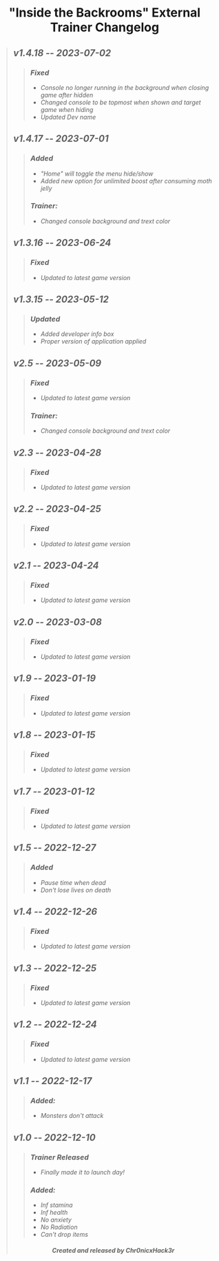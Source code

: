 # <center> "Inside the Backrooms" External Trainer Changelog </center>
>## ***v1.4.18 -- 2023-07-02***
>>### ***Fixed***
>>+ *Console no longer running in the background when closing game after hidden*
>>+ *Changed console to be topmost when shown and target game when hiding*
>>+ *Updated Dev name*
>## ***v1.4.17 -- 2023-07-01***
>>### ***Added***
>>+ *"Home" will toggle the menu hide/show*
>>+ *Added new option for unlimited boost after consuming moth jelly*
>>### ***Trainer:***
>>+ *Changed console background and trext color*
>## ***v1.3.16 -- 2023-06-24***
>>### ***Fixed***
>>+ *Updated to latest game version*
>## ***v1.3.15 -- 2023-05-12***
>>### ***Updated***
>>+ *Added developer info box*
>>+ *Proper version of application applied*
>## ***v2.5 -- 2023-05-09***
>>### ***Fixed***
>>+ *Updated to latest game version*
>>### ***Trainer:***
>>+ *Changed console background and trext color*
>## ***v2.3 -- 2023-04-28***
>>### ***Fixed***
>>+ *Updated to latest game version*
>## ***v2.2 -- 2023-04-25***
>>### ***Fixed***
>>+ *Updated to latest game version*
>## ***v2.1 -- 2023-04-24***
>>### ***Fixed***
>>+ *Updated to latest game version*
>## ***v2.0 -- 2023-03-08***
>>### ***Fixed***
>>+ *Updated to latest game version*
>## ***v1.9 -- 2023-01-19***
>>### ***Fixed***
>>+ *Updated to latest game version*
>## ***v1.8 -- 2023-01-15***
>>### ***Fixed***
>>+ *Updated to latest game version*
>## ***v1.7 -- 2023-01-12***
>>### ***Fixed***
>>+ *Updated to latest game version*
>## ***v1.5 -- 2022-12-27***
>>### ***Added***
>>+ *Pause time when dead*
>>+ *Don't lose lives on death*
>## ***v1.4 -- 2022-12-26***
>>### ***Fixed***
>>+ *Updated to latest game version*
>## ***v1.3 -- 2022-12-25***
>>### ***Fixed***
>>+ *Updated to latest game version*
>## ***v1.2 -- 2022-12-24***
>>### ***Fixed***
>>+ *Updated to latest game version*
>## ***v1.1 -- 2022-12-17***
>>### ***Added:*** 
>>+ *Monsters don't attack*
>## ***v1.0 -- 2022-12-10***
>>### ***Trainer Released***
>>+ *Finally made it to launch day!*
>>### ***Added:***
>>+ *Inf stamina*<br>
>>+ *Inf health*<br>
>>+ *No anxiety*<br>
>>+ *No Radiation*<br>
>>+ *Can't drop items*
>###### <center> ***Created and released by Chr0nicxHack3r*** </center>
